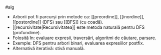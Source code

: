 #alg 
- Arborii pot fi parcurși prin metode ca: [[preordine]], [[inordine]], [[postordine]] (DFS) sau [[BFS]] (cu coadă).
- [[recursivitate|Recursivitatea]] este metoda naturală pentru DFS (profundime).
- Folosită în: evaluare expresii, traversări, algoritmi de căutare, parsare.
- Exemple: DFS pentru arbori binari, evaluarea expresiilor postfix.
- Alternativă iterativă: stivă manuală.

